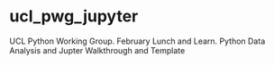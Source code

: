 # ucl_pwg_jupyter
UCL Python Working Group. February Lunch and Learn. Python Data Analysis and Jupter Walkthrough and Template
